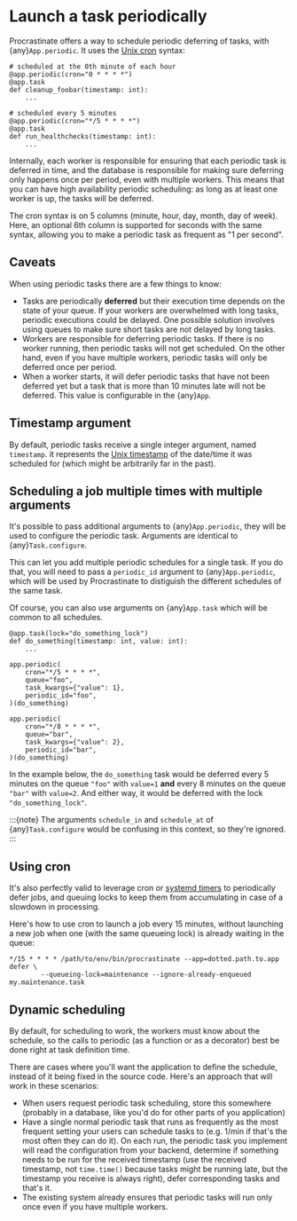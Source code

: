 # Launch a task periodically

Procrastinate offers a way to schedule periodic deferring of tasks, with
{any}`App.periodic`. It uses the [Unix cron] syntax:

```
# scheduled at the 0th minute of each hour
@app.periodic(cron="0 * * * *")
@app.task
def cleanup_foobar(timestamp: int):
    ...

# scheduled every 5 minutes
@app.periodic(cron="*/5 * * * *")
@app.task
def run_healthchecks(timestamp: int):
    ...
```

Internally, each worker is responsible for ensuring that each periodic task is deferred
in time, and the database is responsible for making sure deferring only happens once per
period, even with multiple workers. This means that you can have high availability
periodic scheduling: as long as at least one worker is up, the tasks will be deferred.

The cron syntax is on 5 columns (minute, hour, day, month, day of week). Here, an
optional 6th column is supported for seconds with the same syntax, allowing you to make
a periodic task as frequent as "1 per second".

## Caveats

When using periodic tasks there are a few things to know:

- Tasks are periodically **deferred** but their execution time depends on the state of
  your queue. If your workers are overwhelmed with long tasks, periodic executions could
  be delayed. One possible solution involves using queues to make sure short tasks are
  not delayed by long tasks.
- Workers are responsible for deferring periodic tasks. If there is no worker running,
  then periodic tasks will not get scheduled. On the other hand, even if you have
  multiple workers, periodic tasks will only be deferred once per period.
- When a worker starts, it will defer periodic tasks that have not been deferred yet
  but a task that is more than 10 minutes late will not be deferred. This value is
  configurable in the {any}`App`.

## Timestamp argument

By default, periodic tasks receive a single integer argument, named
`timestamp`. it represents the [Unix timestamp](https://en.wikipedia.org/wiki/Unix_time) of the date/time it was
scheduled for (which might be arbitrarily far in the past).

## Scheduling a job multiple times with multiple arguments

It's possible to pass additional arguments to {any}`App.periodic`, they will be used
to configure the periodic task. Arguments are identical to {any}`Task.configure`.

This can let you add multiple periodic schedules for a single task. If you do
that, you will need to pass a `periodic_id` argument to {any}`App.periodic`, which
will be used by Procrastinate to distiguish the different schedules of the same
task.

Of course, you can also use arguments on {any}`App.task` which will be common to all
schedules.

```
@app.task(lock="do_something_lock")
def do_something(timestamp: int, value: int):
    ...

app.periodic(
    cron="*/5 * * * *",
    queue="foo",
    task_kwargs={"value": 1},
    periodic_id="foo",
)(do_something)

app.periodic(
    cron="*/8 * * * *",
    queue="bar",
    task_kwargs={"value": 2},
    periodic_id="bar",
)(do_something)
```

In the example below, the `do_something` task would be deferred every 5
minutes on the queue `"foo"` with `value=1` **and** every 8 minutes on the
queue `"bar"` with `value=2`. And either way, it would be deferred with the
lock `"do_something_lock"`.

:::{note}
The arguments `schedule_in` and `schedule_at` of {any}`Task.configure` would be
confusing in this context, so they're ignored.
:::

## Using cron

It's also perfectly valid to leverage cron or [systemd timers] to periodically
defer jobs, and queuing locks to keep them from accumulating in case of a slowdown in
processing.

Here's how to use cron to launch a job every 15 minutes, without launching a new
job when one (with the same queueing lock) is already waiting in the queue:

```console
*/15 * * * * /path/to/env/bin/procrastinate --app=dotted.path.to.app defer \
        --queueing-lock=maintenance --ignore-already-enqueued my.maintenance.task
```

## Dynamic scheduling

By default, for scheduling to work, the workers must know about the schedule, so the
calls to periodic (as a function or as a decorator) best be done right at task
definition time.

There are cases where you'll want the application to define the schedule, instead of it
being fixed in the source code. Here's an approach that will work in these scenarios:

- When users request periodic task scheduling, store this somewhere (probably in a
  database, like you'd do for other parts of you application)
- Have a single normal periodic task that runs as frequently as the most frequent
  setting your users can schedule tasks to (e.g. 1/min if that's the most often they can
  do it). On each run, the periodic task you implement will read the configuration from
  your backend, determine if something needs to be run  for the received timestamp (use
  the received timestamp, not `time.time()` because tasks might be running late, but
  the timestamp you receive is always right), defer corresponding tasks and that's it.
- The existing system already ensures that periodic tasks will run only once even if you
  have multiple workers.

[systemd timers]: https://www.freedesktop.org/software/systemd/man/systemd.timer.html
[unix cron]: https://en.wikipedia.org/wiki/Cron

